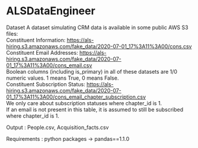 # ALSDataEngineer

Dataset
A dataset simulating CRM data is available in some public AWS S3 files:
<br>Constituent Information: https://als-hiring.s3.amazonaws.com/fake_data/2020-07-01_17%3A11%3A00/cons.csv
<br>Constituent Email Addresses: https://als-hiring.s3.amazonaws.com/fake_data/2020-07-01_17%3A11%3A00/cons_email.csv
<br>    Boolean columns (including is_primary) in all of these datasets are 1/0 numeric values. 1 means True, 0 means False.
<br>Constituent Subscription Status: https://als-hiring.s3.amazonaws.com/fake_data/2020-07-01_17%3A11%3A00/cons_email_chapter_subscription.csv
<br>    We only care about subscription statuses where chapter_id is 1.
<br>    If an email is not present in this table, it is assumed to still be subscribed where chapter_id is 1.

Output :  People.csv, Acquisition_facts.csv

Requirements : python packages -> pandas==1.1.0 
